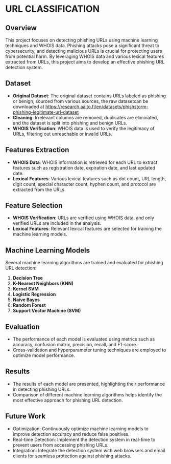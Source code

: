 # URL CLASSIFICATION

## Overview
This project focuses on detecting phishing URLs using machine learning techniques and WHOIS data. Phishing attacks pose a significant threat to cybersecurity, and detecting malicious URLs is crucial for protecting users from potential harm. By leveraging WHOIS data and various lexical features extracted from URLs, this project aims to develop an effective phishing URL detection system.

## Dataset
- **Original Dataset**: The original dataset contains URLs labeled as phishing or benign, sourced from various sources, the raw datasetcan be downloaded at https://research.aalto.fi/en/datasets/phishstorm-phishing-legitimate-url-dataset
- **Cleaning**: Irrelevant columns are removed, duplicates are eliminated, and the dataset is split into phishing and benign URLs.
- **WHOIS Verification**: WHOIS data is used to verify the legitimacy of URLs, filtering out unreachable or invalid URLs.

## Features Extraction
- **WHOIS Data**: WHOIS information is retrieved for each URL to extract features such as registration date, expiration date, and last updated date.
- **Lexical Features**: Various lexical features such as dot count, URL length, digit count, special character count, hyphen count, and protocol are extracted from the URLs.

## Feature Selection
- **WHOIS Verification**: URLs are verified using WHOIS data, and only verified URLs are included in the analysis.
- **Lexical Features**: Relevant lexical features are selected for training the machine learning models.

## Machine Learning Models
Several machine learning algorithms are trained and evaluated for phishing URL detection:
1. **Decision Tree**
2. **K-Nearest Neighbors (KNN)**
3. **Kernel SVM**
4. **Logistic Regression**
5. **Naive Bayes**
6. **Random Forest**
7. **Support Vector Machine (SVM)**

## Evaluation
- The performance of each model is evaluated using metrics such as accuracy, confusion matrix, precision, recall, and F1-score.
- Cross-validation and hyperparameter tuning techniques are employed to optimize model performance.

## Results
- The results of each model are presented, highlighting their performance in detecting phishing URLs.
- Comparison of different machine learning algorithms helps identify the most effective approach for phishing URL detection.

## Future Work
- Optimization: Continuously optimize machine learning models to improve detection accuracy and reduce false positives.
- Real-time Detection: Implement the detection system in real-time to prevent users from accessing phishing URLs.
- Integration: Integrate the detection system with web browsers and email clients for seamless protection against phishing attacks.


